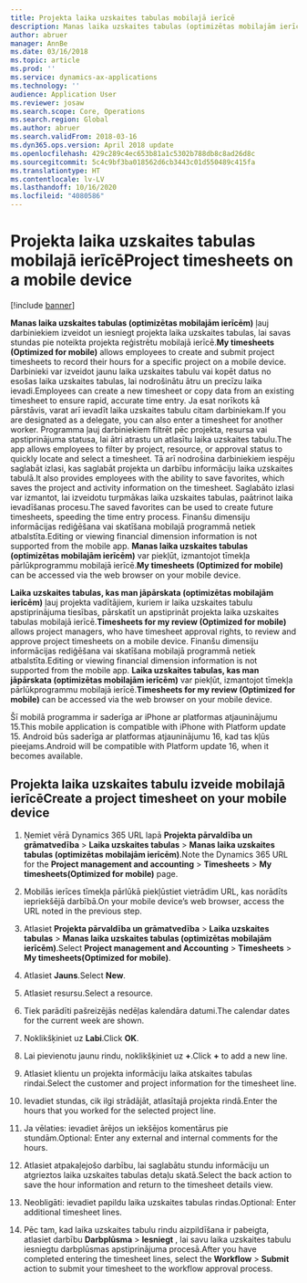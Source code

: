 ```yaml
---
title: Projekta laika uzskaites tabulas mobilajā ierīcē
description: Manas laika uzskaites tabulas (optimizētas mobilajām ierīcēm) ļauj darbiniekiem izveidot un iesniegt projekta laika uzskaites tabulas, lai savas stundas pie noteikta projekta reģistrētu mobilajā ierīcē.
author: abruer
manager: AnnBe
ms.date: 03/16/2018
ms.topic: article
ms.prod: ''
ms.service: dynamics-ax-applications
ms.technology: ''
audience: Application User
ms.reviewer: josaw
ms.search.scope: Core, Operations
ms.search.region: Global
ms.author: abruer
ms.search.validFrom: 2018-03-16
ms.dyn365.ops.version: April 2018 update
ms.openlocfilehash: 429c289c4ec653b81a1c5302b788db8c8ad26d8c
ms.sourcegitcommit: 5c4c9bf3ba018562d6cb3443c01d550489c415fa
ms.translationtype: HT
ms.contentlocale: lv-LV
ms.lasthandoff: 10/16/2020
ms.locfileid: "4080586"
---
```

# <a name="project-timesheets-on-a-mobile-device"></a><span data-ttu-id="d0fbf-103">Projekta laika uzskaites tabulas mobilajā ierīcē</span><span class="sxs-lookup"><span data-stu-id="d0fbf-103">Project timesheets on a mobile device</span></span>

[!include [banner](../includes/banner.md)]

<span data-ttu-id="d0fbf-104">**Manas laika uzskaites tabulas (optimizētas mobilajām ierīcēm)** ļauj darbiniekiem izveidot un iesniegt projekta laika uzskaites tabulas, lai savas stundas pie noteikta projekta reģistrētu mobilajā ierīcē.</span><span class="sxs-lookup"><span data-stu-id="d0fbf-104">**My timesheets (Optimized for mobile)** allows employees to create and submit project timesheets to record their hours for a specific project on a mobile device.</span></span> <span data-ttu-id="d0fbf-105">Darbinieki var izveidot jaunu laika uzskaites tabulu vai kopēt datus no esošas laika uzskaites tabulas, lai nodrošinātu ātru un precīzu laika ievadi.</span><span class="sxs-lookup"><span data-stu-id="d0fbf-105">Employees can create a new timesheet or copy data from an existing timesheet to ensure rapid, accurate time entry.</span></span> <span data-ttu-id="d0fbf-106">Ja esat norīkots kā pārstāvis, varat arī ievadīt laika uzskaites tabulu citam darbiniekam.</span><span class="sxs-lookup"><span data-stu-id="d0fbf-106">If you are designated as a delegate, you can also enter a timesheet for another worker.</span></span> <span data-ttu-id="d0fbf-107">Programma ļauj darbiniekiem filtrēt pēc projekta, resursa vai apstiprinājuma statusa, lai ātri atrastu un atlasītu laika uzskaites tabulu.</span><span class="sxs-lookup"><span data-stu-id="d0fbf-107">The app allows employees to filter by project, resource, or approval status to quickly locate and select a timesheet.</span></span> <span data-ttu-id="d0fbf-108">Tā arī nodrošina darbiniekiem iespēju saglabāt izlasi, kas saglabāt projekta un darbību informāciju laika uzskaites tabulā.</span><span class="sxs-lookup"><span data-stu-id="d0fbf-108">It also provides employees with the ability to save favorites, which saves the project and activity information on the timesheet.</span></span> <span data-ttu-id="d0fbf-109">Saglabāto izlasi var izmantot, lai izveidotu turpmākas laika uzskaites tabulas, paātrinot laika ievadīšanas procesu.</span><span class="sxs-lookup"><span data-stu-id="d0fbf-109">The saved favorites can be used to create future timesheets, speeding the time entry process.</span></span> <span data-ttu-id="d0fbf-110">Finanšu dimensiju informācijas rediģēšana vai skatīšana mobilajā programmā netiek atbalstīta.</span><span class="sxs-lookup"><span data-stu-id="d0fbf-110">Editing or viewing financial dimension information is not supported from the mobile app.</span></span> <span data-ttu-id="d0fbf-111">**Manas laika uzskaites tabulas (optimizētas mobilajām ierīcēm)** var piekļūt, izmantojot tīmekļa pārlūkprogrammu mobilajā ierīcē.</span><span class="sxs-lookup"><span data-stu-id="d0fbf-111">**My timesheets (Optimized for mobile)** can be accessed via the web browser on your mobile device.</span></span>

<span data-ttu-id="d0fbf-112">**Laika uzskaites tabulas, kas man jāpārskata (optimizētas mobilajām ierīcēm)** ļauj projekta vadītājiem, kuriem ir laika uzskaites tabulu apstiprinājuma tiesības, pārskatīt un apstiprināt projekta laika uzskaites tabulas mobilajā ierīcē.</span><span class="sxs-lookup"><span data-stu-id="d0fbf-112">**Timesheets for my review (Optimized for mobile)** allows project managers, who have timesheet approval rights, to review and approve project timesheets on a mobile device.</span></span> <span data-ttu-id="d0fbf-113">Finanšu dimensiju informācijas rediģēšana vai skatīšana mobilajā programmā netiek atbalstīta.</span><span class="sxs-lookup"><span data-stu-id="d0fbf-113">Editing or viewing financial dimension information is not supported from the mobile app.</span></span> <span data-ttu-id="d0fbf-114">**Laika uzskaites tabulas, kas man jāpārskata (optimizētas mobilajām ierīcēm)** var piekļūt, izmantojot tīmekļa pārlūkprogrammu mobilajā ierīcē.</span><span class="sxs-lookup"><span data-stu-id="d0fbf-114">**Timesheets for my review (Optimized for mobile)** can be accessed via the web browser on your mobile device.</span></span>

<span data-ttu-id="d0fbf-115">Šī mobilā programma ir saderīga ar iPhone ar platformas atjauninājumu 15.</span><span class="sxs-lookup"><span data-stu-id="d0fbf-115">This mobile application is compatible with iPhone with Platform update 15.</span></span>
<span data-ttu-id="d0fbf-116">Android būs saderīga ar platformas atjauninājumu 16, kad tas kļūs pieejams.</span><span class="sxs-lookup"><span data-stu-id="d0fbf-116">Android will be compatible with Platform update 16, when it becomes available.</span></span>

## <a name="create-a-project-timesheet-on-your-mobile-device"></a><span data-ttu-id="d0fbf-117">Projekta laika uzskaites tabulu izveide mobilajā ierīcē</span><span class="sxs-lookup"><span data-stu-id="d0fbf-117">Create a project timesheet on your mobile device</span></span>

1.  <span data-ttu-id="d0fbf-118">Ņemiet vērā Dynamics 365 URL lapā **Projekta pārvaldība un grāmatvedība** \> **Laika uzskaites tabulas** \> **Manas laika uzskaites tabulas (optimizētas mobilajām ierīcēm)**.</span><span class="sxs-lookup"><span data-stu-id="d0fbf-118">Note the Dynamics 365 URL for the **Project management and accounting** \> **Timesheets** \> **My timesheets(Optimized for mobile)** page.</span></span>

2.  <span data-ttu-id="d0fbf-119">Mobilās ierīces tīmekļa pārlūkā piekļūstiet vietrādim URL, kas norādīts iepriekšējā darbībā.</span><span class="sxs-lookup"><span data-stu-id="d0fbf-119">On your mobile device’s web browser, access the URL noted in the previous step.</span></span>
 
3.  <span data-ttu-id="d0fbf-120">Atlasiet **Projekta pārvaldība un grāmatvedība** \> **Laika uzskaites tabulas** \> **Manas laika uzskaites tabulas (optimizētas mobilajām ierīcēm)**.</span><span class="sxs-lookup"><span data-stu-id="d0fbf-120">Select **Project management and Accounting** \> **Timesheets** \> **My timesheets(Optimized for mobile)**.</span></span>

4.  <span data-ttu-id="d0fbf-121">Atlasiet **Jauns**.</span><span class="sxs-lookup"><span data-stu-id="d0fbf-121">Select **New**.</span></span>

5.  <span data-ttu-id="d0fbf-122">Atlasiet resursu.</span><span class="sxs-lookup"><span data-stu-id="d0fbf-122">Select a resource.</span></span>

6.  <span data-ttu-id="d0fbf-123">Tiek parādīti pašreizējās nedēļas kalendāra datumi.</span><span class="sxs-lookup"><span data-stu-id="d0fbf-123">The calendar dates for the current week are shown.</span></span>

7.  <span data-ttu-id="d0fbf-124">Noklikšķiniet uz **Labi**.</span><span class="sxs-lookup"><span data-stu-id="d0fbf-124">Click **OK**.</span></span>

8.  <span data-ttu-id="d0fbf-125">Lai pievienotu jaunu rindu, noklikšķiniet uz **+**.</span><span class="sxs-lookup"><span data-stu-id="d0fbf-125">Click **+** to add a new line.</span></span>

9.  <span data-ttu-id="d0fbf-126">Atlasiet klientu un projekta informāciju laika atskaites tabulas rindai.</span><span class="sxs-lookup"><span data-stu-id="d0fbf-126">Select the customer and project information for the timesheet line.</span></span>

10. <span data-ttu-id="d0fbf-127">Ievadiet stundas, cik ilgi strādājāt, atlasītajā projekta rindā.</span><span class="sxs-lookup"><span data-stu-id="d0fbf-127">Enter the hours that you worked for the selected project line.</span></span>

11. <span data-ttu-id="d0fbf-128">Ja vēlaties: ievadiet ārējos un iekšējos komentārus pie stundām.</span><span class="sxs-lookup"><span data-stu-id="d0fbf-128">Optional: Enter any external and internal comments for the hours.</span></span>

12. <span data-ttu-id="d0fbf-129">Atlasiet atpakaļejošo darbību, lai saglabātu stundu informāciju un atgrieztos laika uzskaites tabulas detaļu skatā.</span><span class="sxs-lookup"><span data-stu-id="d0fbf-129">Select the back action to save the hour information and return to the timesheet details view.</span></span>

13. <span data-ttu-id="d0fbf-130">Neobligāti: ievadiet papildu laika uzskaites tabulas rindas.</span><span class="sxs-lookup"><span data-stu-id="d0fbf-130">Optional: Enter additional timesheet lines.</span></span>

14. <span data-ttu-id="d0fbf-131">Pēc tam, kad laika uzskaites tabulu rindu aizpildīšana ir pabeigta, atlasiet darbību **Darbplūsma** \> **Iesniegt** , lai savu laika uzskaites tabulu iesniegtu darbplūsmas apstiprinājuma procesā.</span><span class="sxs-lookup"><span data-stu-id="d0fbf-131">After you have completed entering the timesheet lines, select the **Workflow** \> **Submit** action to submit your timesheet to the workflow approval process.</span></span>
